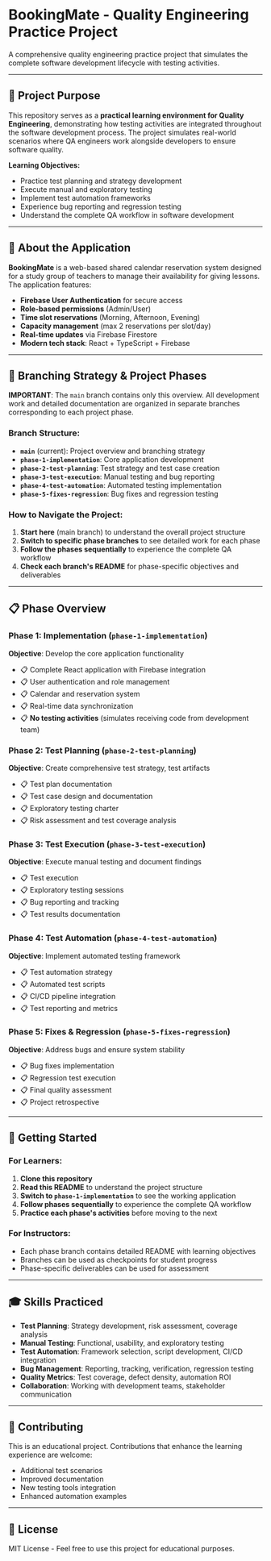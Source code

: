 # BookingMate - Quality Engineering Practice Project

A comprehensive quality engineering practice project that simulates the complete software development lifecycle with testing activities.

---

## 🎯 Project Purpose

This repository serves as a **practical learning environment for Quality Engineering**, demonstrating how testing activities are integrated throughout the software development process. The project simulates real-world scenarios where QA engineers work alongside developers to ensure software quality.

**Learning Objectives:**
- Practice test planning and strategy development
- Execute manual and exploratory testing
- Implement test automation frameworks
- Experience bug reporting and regression testing
- Understand the complete QA workflow in software development

---

## 📖 About the Application

**BookingMate** is a web-based shared calendar reservation system designed for a study group of teachers to manage their availability for giving lessons. The application features:

- **Firebase User Authentication** for secure access
- **Role-based permissions** (Admin/User)
- **Time slot reservations** (Morning, Afternoon, Evening)
- **Capacity management** (max 2 reservations per slot/day)
- **Real-time updates** via Firebase Firestore
- **Modern tech stack**: React + TypeScript + Firebase

---

## 🌿 Branching Strategy & Project Phases

**IMPORTANT**: The `main` branch contains only this overview. All development work and detailed documentation are organized in separate branches corresponding to each project phase.

### Branch Structure:

- **`main`** (current): Project overview and branching strategy
- **`phase-1-implementation`**: Core application development
- **`phase-2-test-planning`**: Test strategy and test case creation
- **`phase-3-test-execution`**: Manual testing and bug reporting
- **`phase-4-test-automation`**: Automated testing implementation
- **`phase-5-fixes-regression`**: Bug fixes and regression testing

### How to Navigate the Project:

1. **Start here** (main branch) to understand the overall project structure
2. **Switch to specific phase branches** to see detailed work for each phase
3. **Follow the phases sequentially** to experience the complete QA workflow
4. **Check each branch's README** for phase-specific objectives and deliverables

---

## 📋 Phase Overview

### Phase 1: Implementation (`phase-1-implementation`)
**Objective**: Develop the core application functionality
- 📋 Complete React application with Firebase integration
- 📋 User authentication and role management
- 📋 Calendar and reservation system
- 📋 Real-time data synchronization
- 📋 **No testing activities** (simulates receiving code from development team)

### Phase 2: Test Planning (`phase-2-test-planning`)
**Objective**: Create comprehensive test strategy, test artifacts
- 📋 Test plan documentation
- 📋 Test case design and documentation
- 📋 Exploratory testing charter
- 📋 Risk assessment and test coverage analysis

### Phase 3: Test Execution (`phase-3-test-execution`)
**Objective**: Execute manual testing and document findings
- 📋 Test execution
- 📋 Exploratory testing sessions
- 📋 Bug reporting and tracking
- 📋 Test results documentation

### Phase 4: Test Automation (`phase-4-test-automation`)
**Objective**: Implement automated testing framework
- 📋 Test automation strategy
- 📋 Automated test scripts
- 📋 CI/CD pipeline integration
- 📋 Test reporting and metrics

### Phase 5: Fixes & Regression (`phase-5-fixes-regression`)
**Objective**: Address bugs and ensure system stability
- 📋 Bug fixes implementation
- 📋 Regression test execution
- 📋 Final quality assessment
- 📋 Project retrospective

---

## 🚀 Getting Started

### For Learners:
1. **Clone this repository**
2. **Read this README** to understand the project structure
3. **Switch to `phase-1-implementation`** to see the working application
4. **Follow phases sequentially** to experience the complete QA workflow
5. **Practice each phase's activities** before moving to the next

### For Instructors:
- Each phase branch contains detailed README with learning objectives
- Branches can be used as checkpoints for student progress
- Phase-specific deliverables can be used for assessment

---

## 🎓 Skills Practiced

- **Test Planning**: Strategy development, risk assessment, coverage analysis
- **Manual Testing**: Functional, usability, and exploratory testing
- **Test Automation**: Framework selection, script development, CI/CD integration
- **Bug Management**: Reporting, tracking, verification, regression testing
- **Quality Metrics**: Test coverage, defect density, automation ROI
- **Collaboration**: Working with development teams, stakeholder communication


---

## 🤝 Contributing

This is an educational project. Contributions that enhance the learning experience are welcome:
- Additional test scenarios
- Improved documentation
- New testing tools integration
- Enhanced automation examples

---

## 📄 License

MIT License - Feel free to use this project for educational purposes.
